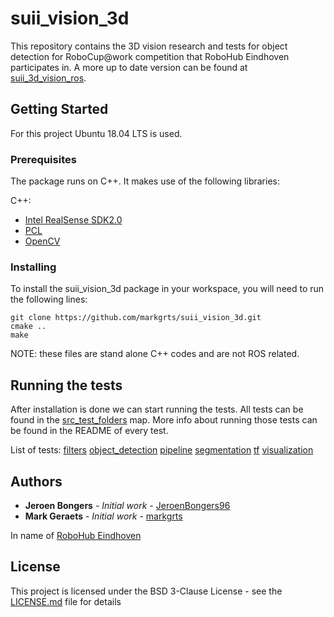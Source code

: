 # suii_vision_3d

This repository contains the 3D vision research and tests for object detection for RoboCup@work competition that RoboHub Eindhoven participates in. A more up to date version can be found at [suii_3d_vision_ros](https://github.com/JeroenBongers96/suii_3d_vision_ros).

## Getting Started

For this project Ubuntu 18.04 LTS is used. 

### Prerequisites

The package runs on C++. It makes use of the following libraries:

C++:
* [Intel RealSense SDK2.0](https://github.com/IntelRealSense/librealsense)
* [PCL](http://pointclouds.org/)
* [OpenCV](https://opencv.org/)

### Installing

To install the suii_vision_3d package in your workspace, you will need to run the following lines:

```
git clone https://github.com/markgrts/suii_vision_3d.git
cmake ..
make
``` 
NOTE: these files are stand alone C++ codes and are not ROS related.

## Running the tests

After installation is done we can start running the tests. All tests can be found in the [src_test_folders](https://github.com/markgrts/suii_vision_3d/tree/master/src_test_folders) map.
More info about running those tests can be found in the README of every test.

List of tests:
[filters](https://github.com/markgrts/suii_vision_3d/master/src_test_folders/filters)
[object_detection](https://github.com/markgrts/suii_vision_3d/tree/master/src_test_folders/object_detection)
[pipeline](https://github.com/markgrts/suii_vision_3d/tree/master/src_test_folders/pipeline)
[segmentation](https://github.com/markgrts/suii_vision_3d/tree/master/src_test_folders/segmentation)
[tf](https://github.com/markgrts/suii_vision_3d/tree/master/src_test_folders/tf)
[visualization](https://github.com/markgrts/suii_vision_3d/tree/master/src_test_folders/visualization)

## Authors

* **Jeroen Bongers** - *Initial work* - [JeroenBongers96](https://github.com/JeroenBongers96)
* **Mark Geraets** - *Initial work* - [markgrts](https://github.com/markgrts)

In name of [RoboHub Eindhoven](https://robohub-eindhoven.nl/)

## License

This project is licensed under the BSD 3-Clause License - see the [LICENSE.md](LICENSE.md) file for details
